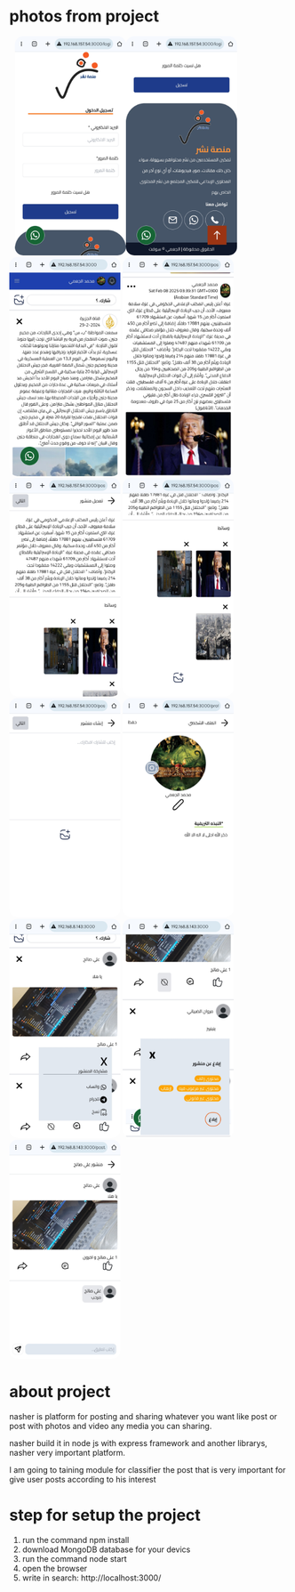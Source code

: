 # photos from project
<img src="./nashr/1739752270470-Screenshot_20250216_221753_Chrome.jpg" alt="photo of project" style="margin-left:10px; border-radius: 15px;" width="200px"/><img src="./nashr/1739752269718-Screenshot_20250216_221800_Chrome.jpg" alt="photo of project" style="border-radius: 15px;" width="200px"/>
<img src="./nashr/1739752264073-Screenshot_20250216_221819_Chrome.jpg" alt="photo of project" style="border-radius: 15px;" width="200px"/>
<img src="./nashr/1739752252815-Screenshot_20250216_221850_Chrome.jpg" alt="photo of project" style="border-radius: 15px;" width="200px"/>
<img src="./nashr/1739752248180-Screenshot_20250216_221900_Chrome.jpg" alt="photo of project" style="border-radius: 15px;" width="200px"/>
<img src="./nashr/1739752243759-Screenshot_20250216_221909_Chrome.jpg" alt="photo of project" style="border-radius: 15px;" width="200px"/>
<img src="./nashr/1739752243500-Screenshot_20250216_221918_Chrome.jpg" alt="photo of project" style="border-radius: 15px;" width="200px"/>
<img src="./nashr/1739752240720-Screenshot_20250216_221927_Chrome.jpg" alt="photo of project" style="border-radius: 15px;" width="200px"/>
<img src="./nashr/1740347641756-Screenshot_20250224_005330_Chrome.jpg" alt="photo of project" style="border-radius: 15px;" width="200px"/>
<img src="./nashr/1740347748321-Screenshot_20250224_005524_Chrome.jpg" alt="photo of project" style="border-radius: 15px;" width="200px"/>
<img src="./nashr/1740347749887-Screenshot_20250224_005515_Chrome.jpg" alt="photo of project" style="border-radius: 15px;" width="200px"/>

# about project
nasher is platform for posting and sharing whatever you want like post or post with photos and video any media you can sharing.

nasher build it in node js with express framework and another librarys, nasher very important platform.

I am going to taining module for classifier the post that is very important for give user posts according to his interest

# step for setup the project
1. run the command npm install
2. download MongoDB database for your devics
3. run the command node start
4. open the browser
5. write in search: http://localhost:3000/
